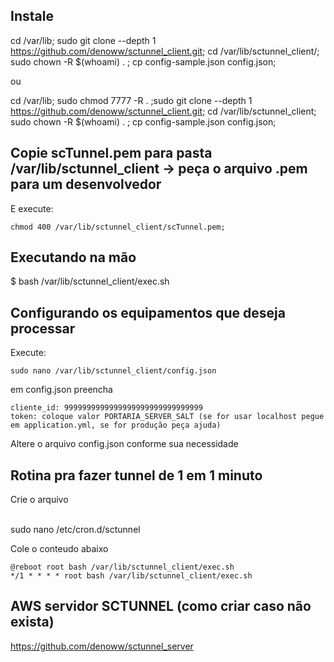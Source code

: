 ## Instale

cd /var/lib; sudo git clone --depth 1 https://github.com/denoww/sctunnel_client.git; cd /var/lib/sctunnel_client/; sudo chown -R $(whoami) . ; cp config-sample.json config.json; 

ou

cd /var/lib; sudo chmod 7777 -R . ;sudo git clone --depth 1 https://github.com/denoww/sctunnel_client.git; cd /var/lib/sctunnel_client; sudo chown -R $(whoami) . ; cp config-sample.json config.json;

## Copie scTunnel.pem para pasta /var/lib/sctunnel_client -> peça o arquivo .pem para um desenvolvedor

E execute:

```
chmod 400 /var/lib/sctunnel_client/scTunnel.pem;
```

## Executando na mão

$ bash /var/lib/sctunnel_client/exec.sh

## Configurando os equipamentos que deseja processar

Execute:

```
sudo nano /var/lib/sctunnel_client/config.json
```

em config.json preencha
```
cliente_id: 9999999999999999999999999999999
token: coloque valor PORTARIA_SERVER_SALT (se for usar localhost pegue em application.yml, se for produção peça ajuda)
```

Altere o arquivo config.json conforme sua necessidade

## Rotina pra fazer tunnel de 1 em 1 minuto

Crie o arquivo

<br>
sudo nano /etc/cron.d/sctunnel
<br>

Cole o conteudo abaixo

```
@reboot root bash /var/lib/sctunnel_client/exec.sh
*/1 * * * * root bash /var/lib/sctunnel_client/exec.sh
```

## AWS servidor SCTUNNEL (como criar caso não exista)

https://github.com/denoww/sctunnel_server


